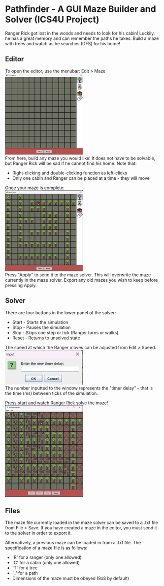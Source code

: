 Pathfinder - A GUI Maze Builder and Solver (ICS4U Project)
==========================================
<!-- Insert a gif here -->

Ranger Rick got lost in the woods and needs to look for his cabin!
Luckily, he has a great memory and can remember the paths he takes.
Build a maze with trees and watch as he searches (DFS) for his home! 

Editor
------
To open the editor, use the menubar: Edit > Maze<br>
<img src="photos/editor_empty.png" alt="Editor image" width="50%"/><br>
From here, build any maze you would like! 
It does not have to be solvable, but Ranger Rick will be sad if he cannot find his home.
Note that:
- Right-clicking and double-clicking function as left-clicks
- Only one cabin and Ranger can be placed at a time - they will move

Once your maze is complete:<br>
<img src="photos/editor_done.png" alt="Editor Done" width="50%"/><br>
Press "Apply" to send it to the maze solver.
This will overwrite the maze currently in the maze solver. 
Export any old mazes you wish to keep before pressing Apply.

Solver
------
There are four buttons in the lower panel of the solver:
- Start - Starts the simulation
- Stop - Pauses the simulation
- Skip - Skips one step or tick (Ranger turns or walks)
- Reset - Returns to unsolved state

The speed at which the Ranger moves can be adjusted from Edit > Speed.<br>
<img src="photos/timer_delay.png" alt="Speed Adjustment Window" width="50%"><br>
The number inputted to the window represents the "timer delay" - that is the time (ms) between ticks of the simulation.

Press start and watch Ranger Rick solve the maze!<br>
<img src="photos/completed.png" alt="Maze Solved" width="50%"><br>

Files
-----
The maze file currently loaded in the maze solver can be saved to a .txt file from File > Save.
If you have created a maze in the editor, you must send it to the solver in order to export it.

Alternatively, a previous maze can be loaded in from a .txt file. The specification of a maze file is as follows:
- 'R' for a ranger (only one allowed)
- 'C' for a cabin (only one allowed)
- 'T' for a tree
- '_' for a path
- Dimensions of the maze must be obeyed (8x8 by default)